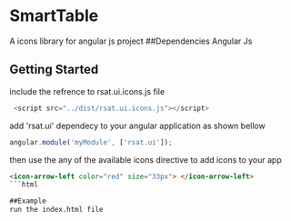 # SmartTable
A icons library for angular js project
##Dependencies
Angular Js

## Getting Started
include the refrence to rsat.ui.icons.js file
```js
 <script src="../dist/rsat.ui.icons.js"></script>
```

add 'rsat.ui' dependecy to your angular application as shown bellow
```js
angular.module('myModule', ['rsat.ui']);
```

then use the any of the available icons directive to add icons to your app

```html
<icon-arrow-left color="red" size="33px"> </icon-arrow-left>
```html

##Example
run the index.html file
